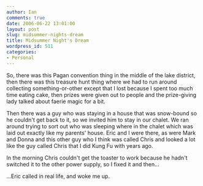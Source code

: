 ```yaml
---
author: Ian
comments: true
date: 2006-06-22 13:01:00
layout: post
slug: midsummer-nights-dream
title: Midsummer Night's Dream
wordpress_id: 511
categories:
- Personal
---
```


So, there was this Pagan convention thing in the middle of the lake district, then there was this treasure hunt thing where we had to run around collecting something-or-other except that I lost because I spent too much time eating cake, then prizes were given out to people and the prize-giving lady talked about faerie magic for a bit.  

Then there was a guy who was staying in a house that was snow-bound so he couldn't get back to it, so we invited him to stay in our chalet.  We ran around trying to sort out who was sleeping where in the chalet which was laid out exactly like my parents' house.  Eric and I were there, as were Mark and Donna and this other guy who I think was called Chris and looked a lot like the guy called Chris that I did Kung Fu with years ago.  

In the morning Chris couldn't get the toaster to work because he hadn't switched it to the other power supply, so I fixed it and then...  

...Eric called in real life, and woke me up.
